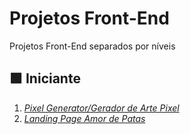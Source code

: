 # Projetos Front-End
 Projetos Front-End separados por níveis
## 🟩 Iniciante
1. [*Pixel Generator/Gerador de Arte Pixel*](https://github.com/jessieFerrS/Projetos-Front-End/tree/main/Iniciante/Pixel_Generator)
2. [*Landing Page Amor de Patas*](https://github.com/jessieFerrS/Projetos-Front-End/tree/main/Iniciante/Landing_Page)
